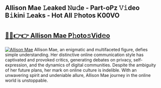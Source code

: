 ## Allison Mae 𝙻eaked 𝙽u𝚍e - Part-oPz 𝚅𝚒deo B𝚒kini 𝙻eaks - Hot All 𝙿hotos K00VO

# <h2><a href="http://ld0ikh.urlbe.top/?page=Allison+Mae">🔗🔗👉👉 Allison Mae P𝚑oto𝚜Vid𝚎o</a></h2>

[![Allison Mae](https://i.imgur.com/eBuTRDB.gif)](http://ld0ikh.urlbe.top/?page=Allison+Mae)
Allison Mae, an enigmatic and multifaceted figure, defies simple understanding. Her distinctive online communication style has captivated and provoked critics, generating debates on privacy, self-expression, and the dynamics of digital communities. Despite the ambiguity of her future plans, her mark on online culture is indelible. With an unwavering spirit and undeniable allure, Allison Mae journey in the online world is unstoppable.
